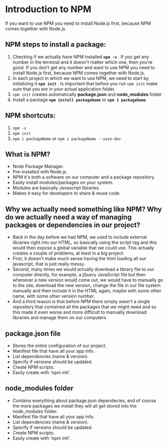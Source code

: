 # Introduction to NPM

If you want to use NPM you need to install Node.js first, because NPM comes together with Node.js.

## NPM steps to install a package:

1. Checking if we actually have NPM installed **`npm -v`** . If you get any number in the terminal and it doesn't matter which one, then you're good. If you don’t get any number and want to use NPM you need to install Node.js first, because NPM comes together with Node.js.
2. In each project in which we want to use NPM, we need to start by initializing it **`npm init`** . Is important that before you run `npm init` make sure that you are in your actual application folder.
3. `npm init` creates automatically **package.json** and **node_modules** folder
4. Install a package **`npm install packageName`** or **`npm i packageName`**

## NPM shortcuts:

1. `npm -v`
2. `npm init`
3. `npm i packageName` or `npm i packageName --save-dev`

## What is NPM?

- Node Package Manager.
- Pre-installed with Node.js.
- NPM it's both a software on our computer and a package repository.
- Easily install modules/packages on your system.
- Modules are basically Javascript libraries.
- Makes it easy for developers to share & reuse code.

## Why we actually need something like NPM? Why do we actually need a way of managing packages or dependencies in our project?

- Back in the day before we had NPM, we used to include external libraries right into our HTML, so basically using the script tag and this would then expose a global variable that we could use. This actually creates a couple of problems, at least in a big project.
- First, it doesn't make much sense having the html loading all our javascript, that is just really messy.
- Second, many times we would actually download a library file to our computer directly, for example, a jQuery JavaScript file but then whenever a new version would come out, we would have to manually go to the site, download the new version, change the file in our file system manually and then include it in the HTML again, maybe with some other name, with some other version number.
- And a third reason is that before NPM there simply wasn't a single repository that contained all the packages that we might need and so this made it even worse and more difficult to manually download libraries and manage them on our computers

## package.json file

- Stores the entire configuration of our project.
- Manifest file that have all your app info.
- List dependencies (name & version).
- Specify if versions should be updated.
- Create NPM scripts.
- Easily create with 'npm init'.

## node_modules folder

- Contains everything about package.json dependecies, and of course the more packages we install they will all get stored into the node_modules folder.
- Manifest file that have all your app info.
- List dependencies (name & version).
- Specify if versions should be updated.
- Create NPM scripts.
- Easily create with 'npm init'.
